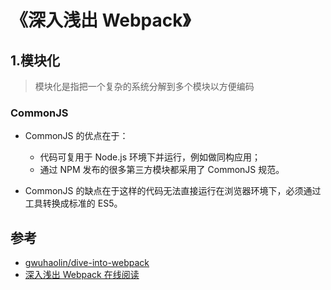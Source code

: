 # 《深入浅出 Webpack》

## 1.模块化
>模块化是指把一个复杂的系统分解到多个模块以方便编码

### CommonJS
- CommonJS 的优点在于：
  - 代码可复用于 Node.js 环境下并运行，例如做同构应用；
  - 通过 NPM 发布的很多第三方模块都采用了 CommonJS 规范。

- CommonJS 的缺点在于这样的代码无法直接运行在浏览器环境下，必须通过工具转换成标准的 ES5。



## 参考
- [gwuhaolin/dive-into-webpack](https://github.com/gwuhaolin/dive-into-webpack)
- [深入浅出 Webpack 在线阅读](http://webpack.wuhaolin.cn/)
